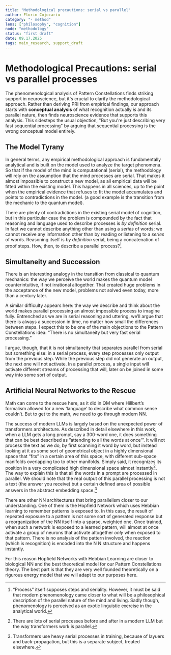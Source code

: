 ```yaml
---
title: "Methodological precautions: serial vs parallel"
author: Florin Cojocariu
category: "- method" 
lens: ["philosophy", "cognition"]
node: "methodology"
status: "first draft"
date: 09.17.2025
tags: main_research, support_draft
---
```


# Methodological Precautions: serial vs parallel processes

The phenomenological analysis of Pattern Constellations finds striking support in neuroscience, but it's crucial to clarify the methodological approach. Rather than deriving PRI from empirical findings, our approach starts with **conceptual analysis** of what recognition actually _is_ and its parallel nature, then finds neuroscience evidence that supports this analysis. This sidesteps the usual objection, "But you're just describing very fast sequential processing" by arguing that sequential processing is the wrong conceptual model entirely.

## The Model Tyrany

In general terms, any empirical methodological approach is fundamentally analytical and is built on the model used to analyze the target phenomena. So that if the model of the mind is computational (serial), the methodology will rely on the assumption that the mind processes are serial. That makes it almost impossible to construct a new model, as all empirical data will be fitted within the existing model. This happens in all sciences, up to the point when the empirical evidence that refuses to fit the model accumulates and points to contradictions in the model. (a good example is the transition from the mechanic to the quantum model).

There are plenty of contradictions in the existing serial model of cognition, but in this particular case the problem is compounded by the fact that reasoning and language used to describe processes is _by definition_ serial. In fact we cannot describe anything other than using a _series_ of words; we cannot receive any information other than by reading or listening to a _series_ of words. Reasoning itself is _by definition_ serial, being a concatenation of proof steps. How, then, to describe a parallel process?[^5]

## Simultaneity and Succession

There is an interesting analogy in the transition from classical to quantum mechanics: the way we perceive the world makes the quantum model counterintuitive, if not  irrational altogether. That created huge problems in the acceptance of the new model, problems not solved even today, more than a century later.

A similar difficulty appears here: the way we describe and think about the world makes parallel processing an almost impossible process to imagine fully. Entrenched as we are in serial reasoning and uttering, we’ll argue that there is always a succession in time, no matter how small the differences between steps. I expect this to be one of the main objections to the Pattern Constellations idea: “There is no simultaneity but very fast serial processing.”

I argue, though, that it is not simultaneity that separates parallel from serial but something else: in a serial process, every step processes only output from the previous step. While the previous step did not generate an output, the next one will not activate. In a parallel process, a single input will activate different streams of processing that will, later on be joined in some way into some sort of output.

## Artificial Neural Networks to the Rescue

Math can come to the rescue here, as it did in QM where Hillbert’s formalism allowed for a new ‘language’ to describe what common sense couldn’t. But to get to the math, we need to go through modern NN.

The success of modern LLMs is largely based on the unexpected power of transformers architecture. As described in detail elsewhere in this work, when a LLM gets a long prompt, say a 300-word one, it does something that can be best described as ”attending to all the words at once'”. It will not process the text as we do, by first scanning it word by word, but instead looking at it as some sort of geometrical object in a highly dimensional space that “fits” in a certain area of this space, with different sub-space manifolds overlapping too to other manifolds. Simply said, it recognizes its position in a very complicated high dimensional space almost instantly[^6]. The way to explain this is that all the words in a prompt are processed in parallel. We should note that the real output of this parallel processing is not a text (the answer you receive) but a certain defined area of possible answers in the abstract embedding space.[^7]

There are other NN architectures that bring parallelism closer to our understanding. One of them is the Hopfield Network which uses Hebbian learning to remember patterns is exposed to. In this case, the result of repeated exposure to a pattern is not some sort of generated response but a reorganization of the NN itself into a sparse, weighted one. Once trained, when such a network is exposed to a learned pattern, will almost at once activate a group of neurons that activate altogether _only_ when exposed to that pattern. There is no analysis of the pattern involved, the reaction (which is recognition) is encoded into the N  N structure and happens instantly.

For this reason Hopfield Networks with Hebbian Learning are closer to biological NN and the best theoretical model for our Pattern Constellations theory. The best part is that they are very well founded theoretically on a rigurous energy model that we will adapt to our purposes here.

[^5]: “Process” itself supposes steps and seriality. However, it must be said that modern phenomenology came closer to what will be a philosophical description of the parallel nature of the mind and living. Sadly though, phenomenology is perceived as an exotic linguistic exercise in the analytical world.

[^6]: There are lots of serial processes before and after in a modern LLM but the way transformers work is parallel.
[^7]: Transformers use heavy serial processes in training, because of layuers and back-propagation, but this is a separate subject, treated elsewhere.
